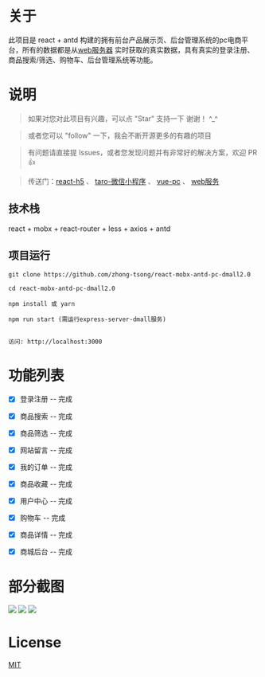 
# 关于

此项目是 react + antd 构建的拥有前台产品展示页、后台管理系统的pc电商平台，所有的数据都是从[web服务器](https://github.com/zhong-tsong/nodejs-express-server-dmall2.0) 实时获取的真实数据，具有真实的登录注册、商品搜索/筛选、购物车、后台管理系统等功能。


# 说明

>  如果对您对此项目有兴趣，可以点 "Star" 支持一下 谢谢！ ^_^

>  或者您可以 "follow" 一下，我会不断开源更多的有趣的项目

>  有问题请直接提 Issues，或者您发现问题并有非常好的解决方案，欢迎 PR 👍

>  传送门：[react-h5](https://github.com/zhong-tsong/react-mobx-antd-mobile-h5-dmall2.0)  、 [taro-微信小程序](https://github.com/zhong-tsong/taro2-mobx-taro-ui-wx-dmall2.0)  、 [vue-pc](https://github.com/zhong-tsong/vue3-vuex-element-ui-pc-dmall2.0)  、 [web服务](https://github.com/zhong-tsong/nodejs-express-server-dmall2.0)



## 技术栈

react + mobx + react-router + less + axios + antd


## 项目运行


```
git clone https://github.com/zhong-tsong/react-mobx-antd-pc-dmall2.0  

cd react-mobx-antd-pc-dmall2.0  

npm install 或 yarn

npm run start (需运行express-server-dmall服务)


访问: http://localhost:3000

```


# 功能列表

- [x] 登录注册 -- 完成
- [x] 商品搜索 -- 完成
- [x] 商品筛选 -- 完成
- [x] 网站留言 -- 完成
- [x] 我的订单 -- 完成
- [x] 商品收藏 -- 完成
- [x] 用户中心 -- 完成
- [x] 购物车 -- 完成
- [x] 商品详情 -- 完成
- [x] 商城后台 -- 完成


# 部分截图


<img src="https://github.com/zhong-tsong/react-mobx-antd-pc-dmall2.0/blob/master/preview/home.png"/>

<img src="https://github.com/zhong-tsong/react-mobx-antd-pc-dmall2.0/blob/master/preview/products.png"/>

<img src="https://github.com/zhong-tsong/react-mobx-antd-pc-dmall2.0/blob/master/preview/login.png"/>


# License

[MIT](https://github.com/zhong-tsong/react-mobx-antd-pc-dmall2.0/blob/master/LICENSE)

